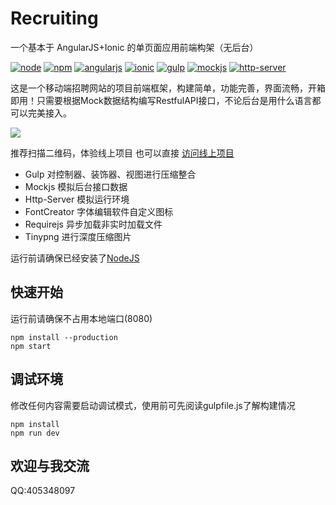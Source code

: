 # Recruiting
一个基本于 AngularJS+Ionic 的单页面应用前端构架（无后台）

[![node](https://img.shields.io/badge/node-v6.11.3-green.svg)](https://nodejs.org)
[![npm](https://img.shields.io/badge/npm-v5.51-green.svg)](https://www.npmjs.com)
[![angularjs](https://img.shields.io/badge/angularjs-v1.4.3-red.svg)](https://angularjs.org)
[![ionic](https://img.shields.io/badge/ionic-v1.2.4-red.svg)](http://ionicframework.com)
[![gulp](https://img.shields.io/badge/gulp-v3.9.1-blue.svg)](https://nodejs.org)
[![mockjs](https://img.shields.io/badge/mockjs-v1.0.1%20beta3-blue.svg)](http://mockjs.com)
[![http-server](https://img.shields.io/badge/httpserver-v0.10.0%20beta3-blue.svg)](https://www.npmjs.com/package/http-server)

这是一个移动端招聘网站的项目前端框架，构建简单，功能完善，界面流畅，开箱即用！只需要根据Mock数据结构编写RestfulAPI接口，不论后台是用什么语言都可以完美接入。

![](https://raw.githubusercontent.com/tsurumure/Recruiting/master/static/img/online.png)

推荐扫描二维码，体验线上项目
也可以直接 [访问线上项目](http://m.zdzp.cn)

* Gulp 对控制器、装饰器、视图进行压缩整合
* Mockjs 模拟后台接口数据
* Http-Server 模拟运行环境
* FontCreator 字体编辑软件自定义图标
* Requirejs 异步加载非实时加载文件
* Tinypng 进行深度压缩图片

运行前请确保已经安装了[NodeJS](https://nodejs.org)

## 快速开始
运行前请确保不占用本地端口(8080)
```
npm install --production
npm start
```

## 调试环境
修改任何内容需要启动调试模式，使用前可先阅读gulpfile.js了解构建情况
```
npm install
npm run dev
```

## 欢迎与我交流
QQ:405348097
